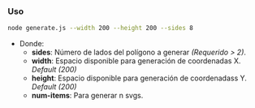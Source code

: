 ### Uso
```bash
node generate.js --width 200 --height 200 --sides 8
```

- Donde:
    - **sides**: Número de lados del polígono a generar _(Requerido > 2)_.
    - **width**: Espacio disponible para generación de coordenadas X. _Default (200)_
    - **height**: Espacio disponible para generación de coordenadass Y. _Default (200)_
    - **num-items**: Para generar n svgs.

